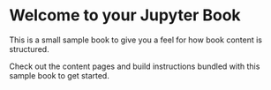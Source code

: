 Welcome to your Jupyter Book
============================

This is a small sample book to give you a feel for how book content is
structured.

Check out the content pages and build instructions bundled with this sample book to get started.

